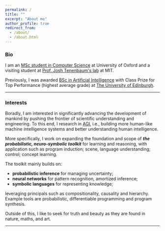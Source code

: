 ```yaml
---
permalink: /
title: ""
excerpt: "About me"
author_profile: true
redirect_from: 
  - /about/
  - /about.html
---
```

### Bio
I am an [MSc student in Computer Science](http://www.cs.ox.ac.uk/admissions/graduate/msc-computer-science/) at University of Oxford and 
a visiting student at [Prof. Josh Tenenbaum's lab](https://cocosci.mit.edu/) at MIT.

Previously, I was awarded [BSc in Artificial Intelligence](http://www.drps.ed.ac.uk/17-18/dpt/utaintl.htm) with Class Prize for Top Performance (highest average grade) at [The University of Edinburgh](https://www.ed.ac.uk/informatics).

---

### Interests
Boradly, I am interested in significantly advancing the development of mankind by pushing the frontier of scientific understanding and engineering. To this end, I research in [AGI](https://en.wikipedia.org/wiki/Artificial_general_intelligence), 
i.e., building more human-like machine intelligence systems and better understanding human intelligence.

More specifically, I work on expanding the foundation and scope of ***the probabilistic, neuro-symbolic toolkit*** for learning and reasoning, with application such as program induction; scene, language understanding; control; concept learning.

The toolkit mainly builds on:
- **probabilistic inference** for managing uncertainty;
- **neural networks** for pattern recognition, amortized inference;
- **symbolic languages** for representing knowledge;

leveraging principals such as compositionality, causality and hierarchy. Example tools are probabilistic, differentiable programming and program synthesis.

Outside of this, I like to seek for truth and beauty as they are found in nature, maths, and art.

---

